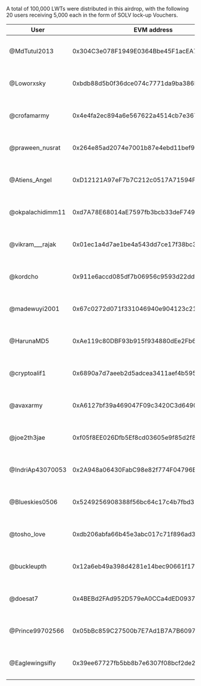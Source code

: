 A total of 100,000 LWTs were distributed in this airdrop, with the following 20 users receiving 5,000 each in the form of SOLV lock-up Vouchers.

| User | EVM address | SOLV Voucher |
| ---------- | ---------- | ---------- |
| @MdTutul2013	 | 0x304C3e078F1949E0364Bbe45F1acEA71C55E5adD | https://app.solv.finance/vesting-voucher/holding-detail/19/vvLWT?network=bsc-mainnet |
| @Loworxsky		 | 0xbdb88d5b0f36dce074c7771da9ba386b766efabb | https://app.solv.finance/vesting-voucher/holding-detail/21/vvLWT?network=bsc-mainnet |
| @crofamarmy		 | 0x4e4fa2ec894a6e567622a4514cb7e367c969d4a5 | https://app.solv.finance/vesting-voucher/holding-detail/23/vvLWT?network=bsc-mainnet |
| @praween_nusrat	 | 0x264e85ad2074e7001b87e4ebd11bef9500d2f881 | https://app.solv.finance/vesting-voucher/holding-detail/25/vvLWT?network=bsc-mainnet |
| @Atiens_Angel	 | 0xD12121A97eF7b7C212c0517A71594F75cD1f8112 | https://app.solv.finance/vesting-voucher/holding-detail/27/vvLWT?network=bsc-mainnet |
| @okpalachidimm11 | 0xd7A78E68014aE7597fb3bcb33deF749afbE293BD | https://app.solv.finance/vesting-voucher/holding-detail/27/vvLWT?network=bsc-mainnet |
| @vikram___rajak	 | 0x01ec1a4d7ae1be4a543dd7ce17f38bc3f8935087 | https://app.solv.finance/vesting-voucher/holding-detail/29/vvLWT?network=bsc-mainnet |
| @kordcho		 | 0x911e6accd085df7b06956c9593d22ddf320d4810 | https://app.solv.finance/vesting-voucher/holding-detail/31/vvLWT?network=bsc-mainnet |
| @madewuyi2001	 | 0x67c0272d071f331046940e904123c213cfeded13 | https://app.solv.finance/vesting-voucher/holding-detail/33/vvLWT?network=bsc-mainnet |
| @HarunaMD5		 | 0xAe119c80DBF93b915f934880dEe2Fb6a28280C02 | https://app.solv.finance/vesting-voucher/holding-detail/35/vvLWT?network=bsc-mainnet |
| @cryptoalif1	 | 0x6890a7d7aeeb2d5adcea3411aef4b595a534337c | https://app.solv.finance/vesting-voucher/holding-detail/37/vvLWT?network=bsc-mainnet |
| @avaxarmy		 | 0xA6127bf39a469047F09c3420C3d6490d357219Db | https://app.solv.finance/vesting-voucher/holding-detail/39/vvLWT?network=bsc-mainnet |
| @joe2th3jae		 | 0xf05f8EE026Dfb5Ef8cd03605e9f85d2f8A99075f | https://app.solv.finance/vesting-voucher/holding-detail/41/vvLWT?network=bsc-mainnet |
| @IndriAp43070053 | 0x2A948a06430FabC98e82f774F04796Be150704B8 | https://app.solv.finance/vesting-voucher/holding-detail/43/vvLWT?network=bsc-mainnet |
| @Blueskies0506	 | 0x5249256908388f56bc64c17c4b7fbd325456992e | https://app.solv.finance/vesting-voucher/holding-detail/45/vvLWT?network=bsc-mainnet |
| @tosho_love		 | 0xdb206abfa66b45e3abc017c71f896ad3fd75291c | https://app.solv.finance/vesting-voucher/holding-detail/47/vvLWT?network=bsc-mainnet |
| @buckleupth		 | 0x12a6eb49a398d4281e14bec90661f17c1d32af84 | https://app.solv.finance/vesting-voucher/holding-detail/49/vvLWT?network=bsc-mainnet |
| @doesat7		 | 0x4BEBd2FAd952D579eA0CCa4dED093712024Bf8C8 | https://app.solv.finance/vesting-voucher/holding-detail/51/vvLWT?network=bsc-mainnet |
| @Prince99702566	 | 0x05bBc859C27500b7E7Ad1B7A7B60971568c379B8 | https://app.solv.finance/vesting-voucher/holding-detail/53/vvLWT?network=bsc-mainnet |
| @Eaglewingsifly	 | 0x39ee67727fb5bb8b7e6307f08bcf2de2b3c4b6bd | https://app.solv.finance/vesting-voucher/holding-detail/55/vvLWT?network=bsc-mainnet |

